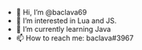 - 👋 Hi, I’m @baclava69
- 👀 I’m interested in Lua and JS.
- 🌱 I’m currently learning Java
- 📫 How to reach me: baclava#3967
